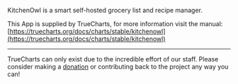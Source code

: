 KitchenOwl is a smart self-hosted grocery list and recipe manager.

This App is supplied by TrueCharts, for more information visit the manual: [https://truecharts.org/docs/charts/stable/kitchenowl](https://truecharts.org/docs/charts/stable/kitchenowl)

---

TrueCharts can only exist due to the incredible effort of our staff.
Please consider making a [donation](https://truecharts.org/docs/about/sponsor) or contributing back to the project any way you can!
